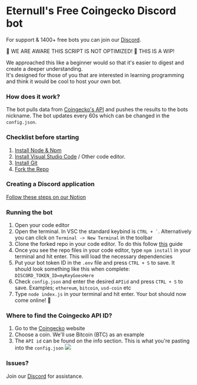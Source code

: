 # Eternull's Free Coingecko Discord bot
For support & 1400+ free bots you can join our [Discord](https://discord.gg/UyK2mfxgcB).  

🚨 WE ARE AWARE THIS SCRIPT IS NOT OPTIMIZED! 🚨 THIS IS A WIP!  

We approached this like a beginner would so that it's easier to digest and create a deeper understanding.  
It's designed for those of you that are interested in learning programming and think it would be cool to host your own bot. 

### How does it work?  
The bot pulls data from [Coingecko's API](https://www.coingecko.com/en/api) and pushes the results to the bots nickname. The bot updates every 60s which can be changed in the `config.json`.

### Checklist before starting
1. [Install Node & Npm](https://nodejs.org/en/download/)  
2. [Install Visual Studio Code](https://code.visualstudio.com/) / Other code editor.
3. [Install Git](https://git-scm.com/book/en/v2/Getting-Started-Installing-Git)
4. [Fork the Repo](https://github.com/EternullCode/Free-Coingecko-Discord-Bot/fork)

### Creating a Discord application
[Follow these steps on our Notion](https://eternull.notion.site/Eternull-s-Free-Coingecko-Bot-Setup-dd9ef5765a1845e4959152033c2299d1)


### Running the bot
1. Open your code editor
2. Open the terminal. In VSC the standard keybind is `` CTRL + ` ``. Alternatively you can click on `Terminal -> New Terminal` in the toolbar
3. Clone the forked repo in your code editor. To do this follow [this](https://docs.github.com/en/get-started/quickstart/fork-a-repo#cloning-your-forked-repository) guide
4. Once you see the repo files in your code editor, type `npm install` in your terminal and hit enter. This will load the necessary dependencies
5. Put your bot token ID in the `.env` file and press `CTRL + S` to save. It should look something like this when complete: `DISCORD_TOKEN_ID=myKeyGoesHere`
6. Check `config.json` and enter the desired `APIid` and press `CTRL + S` to save. Examples; `ethereum`, `bitcoin`, `usd-coin` etc
7. Type `node index.js` in your terminal and hit enter. Your bot should now come online! 🎉

### Where to find the Coingecko API ID?
1. Go to the [Coingecko](https://www.coingecko.com/) website  
2. Choose a coin. We'll use Bitcoin (BTC) as an example
3. The `API id` can be found on the info section. This is what you're pasting into the `config.json`
![](https://eternull.notion.site/image/https%3A%2F%2Fs3-us-west-2.amazonaws.com%2Fsecure.notion-static.com%2F4b7f1af2-dfc7-4b5f-a15e-eb6cabeeb631%2FcoingeckoApi.png?table=block&id=9e887a4b-4ae8-4515-93e9-0d4cc406a4a2&spaceId=392aea56-6ad3-4992-9120-0deee1ce1741&width=2000&userId=&cache=v2)

### Issues?
Join our [Discord](https://discord.gg/UyK2mfxgcB) for assistance.